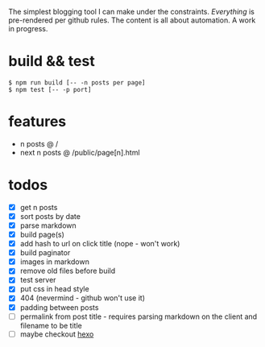 The simplest blogging tool I can make under the constraints. *Everything* is pre-rendered per github rules. The content is all about automation. A work in progress.

# build && test
```
$ npm run build [-- -n posts per page]
$ npm test [-- -p port]
```

# features
- n posts @ /
- next n posts @ /public/page[n].html

# todos
- [x] get n posts
- [x] sort posts by date
- [x] parse markdown
- [x] build page(s)
- [x] add hash to url on click title (nope - won't work)
- [x] build paginator
- [x] images in markdown
- [x] remove old files before build
- [x] test server
- [x] put css in head style
- [x] 404 (nevermind - github won't use it)
- [x] padding between posts
- [ ] permalink from post title - requires parsing markdown on the client and filename to be title
- [ ] maybe checkout [hexo](https://hexo.io/)

